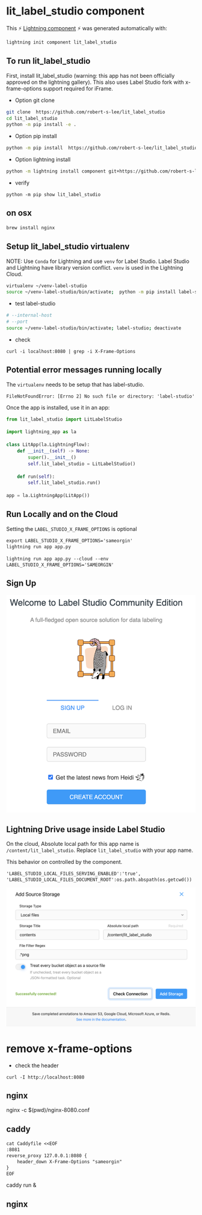 # lit_label_studio component

This ⚡ [Lightning component](lightning.ai) ⚡ was generated automatically with:

```bash
lightning init component lit_label_studio
```

## To run lit_label_studio

First, install lit_label_studio (warning: this app has not been officially approved on the lightning gallery).  This also uses Label Studio fork with x-frame-options support required for iFrame.

- Option git clone
```bash
git clone  https://github.com/robert-s-lee/lit_label_studio
cd lit_label_studio
python -m pip install -e .
```

- Option pip install
```bash
python -m pip install  https://github.com/robert-s-lee/lit_label_studio/archive/refs/tags/0.0.0.tar.gz
```

- Option lightning install
```bash
python -m lightning install component git+https://github.com/robert-s-lee/lit_label_studio.git@0.0.0
```

- verify 
```
python -m pip show lit_label_studio
```

## on osx

```bash
brew install nginx
```

## Setup lit_label_studio virtualenv
  
NOTE: Use `Conda` for Lightning and use `venv` for Label Studio. 
Label Studio and Lightning have library version conflict. 
`venv` is used in the Lightning Cloud.

```bash
virtualenv ~/venv-label-studio 
source ~/venv-label-studio/bin/activate;  python -m pip install label-studio; deactivate
```

- test label-studio
```bash
# --internal-host
# --port
source ~/venv-label-studio/bin/activate; label-studio; deactivate
```

- check 
```
curl -i localhost:8080 | grep -i X-Frame-Options
```


## Potential error messages running locally

The `virtualenv` needs to be setup that has label-studio. 
```
FileNotFoundError: [Errno 2] No such file or directory: 'label-studio'
```


Once the app is installed, use it in an app:

```python
from lit_label_studio import LitLabelStudio

import lightning_app as la

class LitApp(la.LightningFlow):
    def __init__(self) -> None:
        super().__init__()
        self.lit_label_studio = LitLabelStudio()

    def run(self):
        self.lit_label_studio.run()

app = la.LightningApp(LitApp())
```

## Run Locally and on the Cloud
Setting the `LABEL_STUDIO_X_FRAME_OPTIONS` is optional

```
export LABEL_STUDIO_X_FRAME_OPTIONS='sameorgin'
lightning run app app.py

lightning run app app.py --cloud --env LABEL_STUDIO_X_FRAME_OPTIONS='SAMEORGIN'
```
## Sign Up 
![Sign Up](./static/label-studio-sign-up.png)

## Lightning Drive usage inside Label Studio

On the cloud, Absolute local path for this app name is `/content/lit_label_studio`.  Replace `lit_label_studio` with your app name.

This behavior on controlled by the component.
```
'LABEL_STUDIO_LOCAL_FILES_SERVING_ENABLED':'true', 
'LABEL_STUDIO_LOCAL_FILES_DOCUMENT_ROOT':os.path.abspath(os.getcwd())
```

![Add Local Storage](./static/label_studio_add_source_storage.png)

# remove x-frame-options

- check the header
  
```
curl -I http://localhost:8080
```

## nginx

nginx  -c $(pwd)/nginx-8080.conf 


## caddy
```
cat Caddyfile <<EOF
:8081
reverse_proxy 127.0.0.1:8080 {
    header_down X-Frame-Options "sameorgin"
}
EOF
```
caddy run &


## nginx

